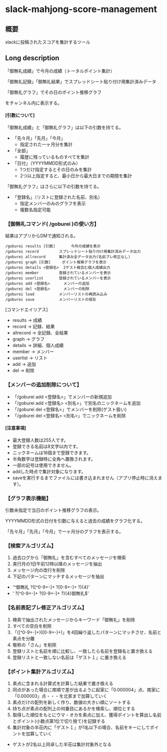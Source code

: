 # slack-mahjong-score-management

## 概要
slackに投稿されたスコアを集計するツール

## Long description
「御無礼成績」で今月の成績（トータルポイント集計）

「御無礼記録」「御無礼結果」でスプレッドシート貼り付け用集計済みデータ

「御無礼グラフ」でその日のポイント推移グラフ

をチャンネル内に表示する。

#### [引数について]
「御無礼成績」と「御無礼グラフ」は以下の引数を持てる。
* 「先々月」「先月」「今月」
  * 指定された一ヶ月分を集計
* 「全部」
  * 履歴に残っているものすべてを集計
* 「日付」（YYYYMMDD形式のみ）
  * 1つだけ指定するとその日のみを集計
  * 2つ以上指定すると、最小日から最大日までの期間を集計

「御無礼グラフ」はさらに以下の引数を持てる。
* 「登録名」（リストに登録された名前、別名）
  * 指定メンバーのみのグラフを表示
  * 複数名指定可能

### 【御無礼コマンド( /goburei )の使い方】
結果はアプリからDMで通知される。

```
/goburei results [引数]		今月の成績を表示
/goburei record			スプレッドシート貼り付け用集計済みデータ出力
/goburei allrecord		集計済み全データ出力(名前ブレ修正なし)
/goburei graph [引数]		ポイント推移グラフを表示
/goburei details <登録名>	2ゲスト戦含む個人成績出力
/goburei member			登録されているメンバーを表示
/goburei userlist		登録されているメンバーを表示
/goburei add <登録名>		メンバーの追加
/goburei del <登録名>		メンバーの削除
/goburei load			メンバーリストの再読み込み
/goburei save			メンバーリストの保存
```

[コマンドエイリアス]
- results → 成績
- record → 記録、結果
- allrecord → 全記録、全結果
- graph → グラフ
- details → 詳細、個人成績
- member → メンバー
- userlist → リスト
- add → 追加
- del → 削除

### 【メンバーの追加削除について】
- 「/goburei add <登録名>」でメンバーの新規追加
- 「/goburei add <登録名> <別名>」で別名のニックネームを追加
- 「/goburei del <登録名>」でメンバーを削除(ゲスト扱い)
- 「/goburei del <登録名> <別名>」でニックネームを削除

#### [注意事項]
- 最大登録人数は255人です。
- 登録できる名前は8文字以内です。
- ニックネームは16個まで登録できます。
- 半角数字は登録時に全角へ置換されます。
- 一部の記号は使用できません。
- addした時点で集計対象になります。
- saveを実行するまでファイルには書き込まれません（アプリ停止時に消えます）。

### 【グラフ表示機能】
引数未指定で当日のポイント推移グラフの表示。

YYYYMMDD形式の日付を引数に与えると過去の成績をグラフ化する。

「先々月」「先月」「今月」で一ヶ月分のグラフを表示する。

### 【検索アルゴリズム】
1. 過去ログから「御無礼」を含むすべてのメッセージを検索
2. 実行月の1日午前12時以降のメッセージを抽出
3. メッセージ内の改行を削除
4. 下記のパターンにマッチするメッセージを抽出
  - '^御無礼 ?([^0-9+-]+ ?[0-9+-]+ ?){4}'
  - ' ?[^0-9+-]+ ?[0-9+-]+ ?){4}御無礼$'


### 【名前表記ブレ修正アルゴリズム】
1. 検索で抽出されたメッセージからキーワード「御無礼」を削除
2. すべての空白を削除
3. 「([^0-9+-]+)([0-9+-]+)」を4回繰り返したパターンにマッチさせ、名前と素点を分離
4. 敬称の「さん」を削除
5. 登録リストと名前を順に比較し、一致したら名前を登録名と置き換える
6. 登録リストと一致しない名前は「ゲスト１」に置き換える


### 【ポイント集計アルゴリズム】
1. 素点に含まれる計算式を計算した結果で置き換える
2. 同点があった場合に席順で差が出るように起家に「0.000004」点、南家に「0.000003」点・・・を北家まで加算していく
3. 素点だけの配列を新しく作り、数値の大きい順にソートする
4. 持ち点が素点の配列上の何番目にあるかを検索し、順位とする
5. 取得した順位をもとにウマ・オカを素点に加え、獲得ポイントを算出し名前とポイント(小数点第1位で切り捨て)を記録する
6. 集計対象の半荘内に「ゲスト１」が1名以下の場合、名前をキーにしてポイントを加算していく
- ゲストが2名以上同卓した半荘は集計対象外となる
